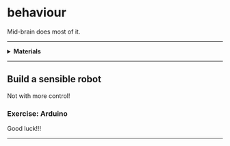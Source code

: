 # behaviour

Mid-brain does most of it.

----

<details><summary><b>Materials</b></summary><p>

Contents|Description| # |Data|Link|
:-------|:----------|:-:|:--:|:--:|
Cable (MiniUSB-15cm)|Short mini-USB to Type-A cable (15 cm)|1|-|[-L-](https://www.amazon.co.uk/gp/product/B0763PPY51)
Power supply|5V/3A (15W) USB Type-C power supply|1|[-D-](_data/datasheets/rpi_power_supply_5V3A.pdf)|[-L-](https://uk.farnell.com/raspberry-pi/sc0212/rpi-power-supply-usb-c-5-1v-3a/dp/3106940)
USB Adapter(C-Micro)|USB type-C (female) to micro (male) adapter|1|-|[-L-](https://www.amazon.co.uk/Adapter-CHOETECH-Convert-Connector-Keyring-Black/dp/B07145W7WX)
UPS|Uninterrupted power supply and battery charger|1|[-D-](https://wiki.52pi.com/index.php/UPS_for_Raspberry_Pi_4B/3B+/3B_SKU:_EP-0114)|[-L-](https://www.amazon.co.uk/gp/product/B082KJJMP2)
Battery (18650)|Lithium-Ion 3.7V 3000 mAh 18650 battery|2|-|[-L-](https://www.amazon.co.uk/gp/product/B07TFSDKDV)
USB Breakout|Type-A male USB breakout board|2|-|[-L-](https://www.amazon.co.uk/Adapter-Breakout-2-54mm-Header-Connector/dp/B07R9S9X32)
Header (4)|2.54 mm pitch 4-way male pin header|2|-|-
Switch (micro)| Micro limit switch (SPDT)|2|[-D-](_data/datasheets/micro_limit_switch.jpg)|[-L-](https://www.amazon.co.uk/gp/product/B015W8S8NA)
Whisker|Laser cut whisker switch mount|2|-|-
H-bridge|Dual H-bridge motor driver (L293D)|2|[-D-](_data/datasheets/L293.pdf)|[-L-](https://uk.farnell.com/texas-instruments/l293dne/ic-driver-peripheral-dual-36v/dp/3118959)
M2 screw (15)|15 mm long M2 screw with phillips socket|4|-|-
M2 nut| M2 nut|4|-|-
M2.5 screw (12)| 12 mm long M2.5 screw with phillips socket|4|-|-
M2.5 standoffs (20)| 20 mm brass M2.5 standoffs male-to-female|4|[-D-](https://wiki.52pi.com/index.php/UPS_for_Raspberry_Pi_4B/3B+/3B_SKU:_EP-0114)|-
M2.5 standoffs (7)| 7 mm brass M2.5 standoffs male-to-female|4|[-D-](https://wiki.52pi.com/index.php/UPS_for_Raspberry_Pi_4B/3B+/3B_SKU:_EP-0114)|-
M3 screw (16)| 16 mm long M3 screw with phillips socket|4|-|-
M3 nut| M3 nut|4|-|-

Required|Description| # |Box|
:-------|:----------|:-:|:-:|
Multimeter|(Sealy MM18) pocket digital multimeter|1|[white](/boxes/white/README.md)|
Test Lead|Alligator clip to 0.64 mm pin (20 cm)|2|[white](/boxes/white/README.md)|
Jumper kit|Kit of multi-length 22 AWG breadboard jumpers|1|[electrons](/boxes/electrons/README.md)|
Jumper wires|Assorted 22 AWG jumper wire leads (male/female)|1|[electrons](/boxes/electrons/README.md)|
Photoresistor|Light-dependent resistor|2|[sensors](/boxes/sensors/README.md)|

</p></details>

----

## Build a sensible robot

Not with more control!

### Exercise: Arduino

Good luck!!!

----
